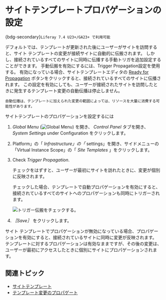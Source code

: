# サイトテンプレートプロパゲーションの設定

{bdg-secondary}`Liferay 7.4 U23+/GA23+ で利用可能`

デフォルトでは、テンプレートが更新された後にユーザーがサイトを訪問すると、サイト テンプレートの変更が接続サイトに自動的に伝搬されます。 しかし、接続されているすべてのサイトに同時に伝播する手動トリガを追加設定することができます。 手動伝搬を有効にするには、Trigger Propagation設定を使用する。 有効になっている場合、サイトテンプレートエディタの [Ready for Propagation](./propagating-template-changes.md#enabling-and-disabling-propagation) ボタンをクリックすると、接続されているすべてのサイトに伝播されます。 この設定を有効にしても、ユーザーが接続されたサイトを訪問したときに発生するテンプレート変更の自動伝播は停止しません。

```{important}
自動伝播は、テンプレートに加えられた変更の範囲によっては、リソースを大量に消費する可能性があります。
```

サイトテンプレートのプロパゲーションを設定するには

1. *Global Menu* (![Global Menu](../../../images/icon-applications-menu.png)) を開き、 *Control Panel* タブを開き、 *System Settings* under Configuration をクリックします。

1. Platform」の「 *Infrastructure」の「* settings」を開き、サイドメニューの「Virtual Instance Scope」の「 *Site Templates* 」をクリックします。

1. Check *Trigger Propagation*.

   チェックをはずすと、ユーザーが最初にサイトを訪れたときに、変更が個別に反映されます。

   チェックした場合、テンプレートで自動プロパゲーションを有効にすると、接続されているすべてのサイトへのプロパゲーションも同時にトリガーされます。

   ![トリガー伝搬をチェックする。](./configuring-site-template-propagation/images/01.png)

1. *［Save］* をクリックします。

サイト テンプレートでプロパゲーションが無効になっている場合、プロパゲーションを有効にすると、接続されているサイトに同時に変更が反映されます。 テンプレートに対するプロパゲーションは有効なままですが、その後の変更は、ユーザーが最初にアクセスしたときに個別にサイトにプロパゲーションされます。

## 関連トピック

* [サイトテンプレート](../site-templates.md)
* [テンプレート変更のプロパゲート](./propagating-template-changes.md)
